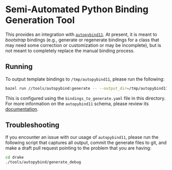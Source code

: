 # Semi-Automated Python Binding Generation Tool

This provides an integration with
[`autopybind11`](https://gitlab.kitware.com/autopybind11/autopybind11). At
present, it is meant to *bootstrap* bindings (e.g., generate or regenerate
bindings for a class that may need some correction or customization or may be
incomplete), but is not meant to completely replace the manual binding process.

## Running

To output template bindings to `/tmp/autopybind11`, please run the following:
```bash
bazel run //tools/autopybind:generate -- --output_dir=/tmp/autopybind11
```

This is configured using the `bindings_to_generate.yaml` file in this
directory. For more information on the `autopybind11` schema, please review its
[documentation](https://gitlab.kitware.com/autopybind11/autopybind11).

## Troubleshooting

If you encounter an issue with our usage of `autopybind11`, please run the
following script that captures all output, commit the generate files to git,
and make a draft pull request pointing to the problem that you are having:
```bash
cd drake
./tools/autopybind/generate_debug
```
